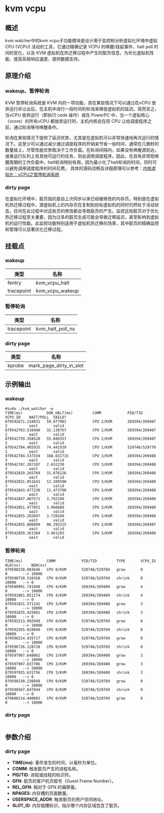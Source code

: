 # kvm vcpu

## 概述

kvm watcher中的kvm vcpu子功能模块是设计用于监控和分析虚拟化环境中虚拟 CPU (VCPU) 活动的工具，它通过精确记录 VCPU 的唤醒/挂起事件、halt poll 时间的变化，以及 KVM 虚拟机在热迁移过程中产生的脏页信息，为优化虚拟机性能、提高系统响应速度、提供数据支持。

## 原理介绍

### wakeup、暂停轮询

KVM 暂停轮询系统是 KVM 内的一项功能，其在某些情况下可以通过在vCPU 放弃运行并让出后，在主机中进行一段时间的轮询来降低虚拟机的延迟。简而言之，当vCPU 放弃运行（即执行 cede 操作）或在 PowerPC 中，当一个虚拟核心（vcore）的所有vCPU 都放弃运行时，主机内核会在将 CPU 让给调度程序之前，通过轮询等待唤醒条件。

轮询在某些情况下提供了延迟优势，尤其是在虚拟机可以非常快速地再次运行的情况下。这至少可以通过减少通过调度程序的开销来节省一些时间，通常在几微秒的数量级上，尽管性能优势取决于工作负载。在轮询间隔内，如果没有唤醒源到达，或者运行队列上有其他可运行的任务，则会调用调度程序。因此，在具有非常短唤醒周期的工作负载中，halt轮询特别有用，因为最小化了halt轮询的时间，同时可以避免调用调度程序的时间花费。
具体的源码流畅及详细原理可以参考：[内核虚拟化：vCPU之暂停轮询系统](https://blog.csdn.net/weixin_46324627/article/details/135342622?spm=1001.2014.3001.5501)

### dirty page

在虚拟化环境中，脏页指的是自上次同步以来已经被修改的内存页。特别是在虚拟机热迁移过程中，源虚拟机上的内存页在复制到目标虚拟机的同时仍然处于活动状态，任何在此过程中对这些页的修改都会导致脏页的产生。监控这些脏页对于优化热迁移过程至关重要，因为过多的脏页生成可能会导致迁移延迟，甚至影响到虚拟机的运行性能。此监控功能特别适用于虚拟机热迁移的场景，其中脏页的精确监控和管理可以显著优化迁移过程。

## 挂载点

### wakeup

| 类型       | 名称            |
| ---------- | --------------- |
| fentry     | kvm_vcpu_halt   |
| tracepoint | kvm_vcpu_wakeup |

### 暂停轮询

| 类型       | 名称             |
| ---------- | ---------------- |
| tracepoint | kvm_halt_poll_ns |

### dirty page

| 类型   | 名称                    |
| ------ | ----------------------- |
| kprobe | mark_page_dirty_in_slot |

## 示例输出

### wakeup

```
#sudo ./kvm_watcher -w
TIME(ms)           DUR_HALT(ms)         COMM            PID/TID         VCPU_ID    WAIT/POLL  VAILD?    
879542671.234831   59.877982            CPU 2/KVM       269394/269407   2          wait       valid     
879542703.516948   32.138767            CPU 2/KVM       269394/269407   2          wait       valid     
879542759.358528   55.680357            CPU 2/KVM       269394/269407   2          wait       valid     
879542784.405935   74.441939            CPU 1/KVM       529746/529770   1          wait       valid     
879542784.537334   168.631715           CPU 3/KVM       269394/269408   3          wait       valid     
879542787.287187   2.632230             CPU 3/KVM       269394/269408   3          wait       valid     
879542819.265769   31.876126            CPU 3/KVM       269394/269408   3          wait       valid     
879542831.851643   12.209500            CPU 3/KVM       269394/269408   3          wait       valid     
879542843.477238   11.473798            CPU 3/KVM       269394/269408   3          wait       valid     
879542847.407571   3.792108             CPU 3/KVM       269394/269408   3          wait       valid     
879542851.477951   3.966608             CPU 3/KVM       269394/269408   3          wait       valid     
879542855.282047   3.720160             CPU 3/KVM       269394/269408   3          wait       valid     
879542855.806099   96.293315            CPU 2/KVM       269394/269407   2          wait       valid     
879542859.361304   3.961293             CPU 3/KVM       269394/269408   3          wait       valid     
```

### 暂停轮询

```
TIME(ms)           COMM            PID/TID         TYPE       VCPU_ID OLD(ns)     NEW(ns)   
879590230.083646   CPU 0/KVM       529746/529769   grow       0       0       --> 10000 
879590710.510358   CPU 0/KVM       529746/529769   shrink     0       10000   --> 0 
879590991.741948   CPU 4/KVM       269394/269409   grow       4       0       --> 10000 
879591061.851174   CPU 4/KVM       269394/269409   shrink     4       10000   --> 0 
879591831.571142   CPU 3/KVM       269394/269408   grow       3       0       --> 10000 
879591835.425081   CPU 3/KVM       269394/269408   shrink     3       10000   --> 0 
879592213.992940   CPU 0/KVM       529746/529769   grow       0       0       --> 10000 
879592565.028840   CPU 0/KVM       529746/529769   shrink     0       10000   --> 0 
879596214.435717   CPU 0/KVM       529746/529769   grow       0       0       --> 10000 
879596726.128728   CPU 0/KVM       529746/529769   shrink     0       10000   --> 0 
879597907.648862   CPU 3/KVM       269394/269408   grow       3       0       --> 10000 
879597907.837706   CPU 3/KVM       269394/269408   grow       3       10000   --> 20000 
879597935.631756   CPU 3/KVM       269394/269408   shrink     3       20000   --> 0 
879598230.236048   CPU 0/KVM       529746/529769   grow       0       0       --> 10000 
879598567.847044   CPU 0/KVM       529746/529769   shrink     0       10000   --> 0 
879600214.440083   CPU 0/KVM       529746/529769   grow       0       0       --> 10000 
```

### dirty page

```

```

## 参数介绍

### dirty page

- **TIME(ms)**: 事件发生的时间，以毫秒为单位。
- **COMM**: 触发脏页产生的进程名称。
- **PID/TID**: 进程或线程的标识符。
- **GFN**: 脏页的客户机页框号（Guest Frame Number）。
- **REL_GFN**: 相对于 GFN 的偏移量。
- **NPAGES**: 内存槽的页面数量。
- **USERSPACE_ADDR**: 触发脏页的用户空间地址。
- **SLOT_ID**: 内存插槽标识，指示哪个内存区域包含了脏页。